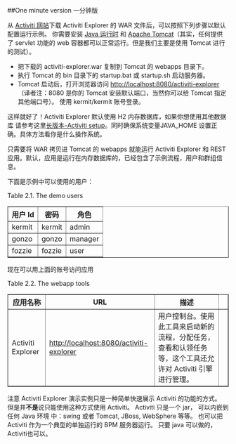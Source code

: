 ##One minute version 一分钟版

从 [Activiti 网站](http://www.activiti.org)下载 Activiti Explorer 的 WAR 文件后，可以按照下列步骤以默认配置运行示例。 你需要安装 [Java 运行时](http://java.sun.com/javase/downloads/index.jsp) 和 [Apache Tomcat](http://tomcat.apache.org/download-70.cgi)（其实，任何提供了 servlet 功能的 web 容器都可以正常运行。但是我们主要是使用 Tomcat 进行的测试）。

* 把下载的 activiti-explorer.war 复制到 Tomcat 的 webapps 目录下。
* 执行 Tomcat 的 bin 目录下的 startup.bat 或 startup.sh 启动服务器。
* Tomcat 启动后，打开浏览器访问 [ http://localhost:8080/activiti-explorer]( http://localhost:8080/activiti-explorer)（译者注：8080 是你的 Tomcat 安装默认端口，当然你可以给 Tomcat 指定其他端口号）。 使用 kermit/kermit 账号登录。

这样就好了！Activiti Explorer 默认使用 H2 内存数据库，如果你想使用其他数据库 请参考这里[长版本-Activiti setup](https://github.com/waylau/activiti-5.x-user-guide/blob/master/Chapter%202.%20Getting%20Started%20%E5%BC%80%E5%A7%8B/Activiti%20setup%20%E5%AE%89%E8%A3%85.md)。同时确保系统变量JAVA_HOME 设置正确。具体方法看你是什么操作系统。

只需要将 WAR 拷贝进 Tomcat 的 webapps 就能运行 Activiti Explorer 和 REST 应用。默认，应用是运行在内存数据库的，已经包含了示例流程，用户和群组信息。

下面是示例中可以使用的用户：

Table 2.1. The demo users

<table border="1" summary="The demo users"><colgroup><col><col><col></colgroup><thead><tr><th>用户 Id</th><th>密码</th><th>角色</th></tr></thead><tbody><tr><td>kermit</td><td>kermit</td><td>admin</td></tr><tr><td>gonzo</td><td>gonzo</td><td>manager</td></tr><tr><td>fozzie</td><td>fozzie</td><td>user</td></tr></tbody></table>

现在可以用上面的账号访问应用

Table 2.2. The webapp tools

<table border="1" summary="The webapp tools"><colgroup><col><col><col><col></colgroup><thead><tr><th>应用名称</th><th>URL</th><th>描述</th><td class="auto-generated">&nbsp;</td></tr></thead><tbody><tr><td>Activiti Explorer</td><td><a target="_top" href="http://localhost:8080/activiti-explorer" class="ulink">http://localhost:8080/activiti-explorer</a> </td><td>用户控制台。使用此工具来启动新的流程，分配任务，查看和认领任务等，这个工具还允许对 Activiti 引擎进行管理。
</td><td class="auto-generated">&nbsp;</td></tr></tbody></table>

注意 Activiti Explorer 演示实例只是一种简单快速展示 Activiti 的功能的方式。 但是并**不是**说只能使用这种方式使用 Activiti。 Activiti 只是一个 jar， 可以内嵌到任何 Java 环境
中：swing 或者 Tomcat, JBoss, WebSphere 等等。 也可以把Activiti 作为一个典型的单独运行的 BPM 服务器运行。 只要 java 可以做的，Activiti也可以。